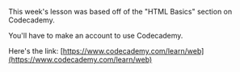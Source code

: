 This week's lesson was based off of the "HTML Basics" section on Codecademy.

You'll have to make an account to use Codecademy.

Here's the link: [https://www.codecademy.com/learn/web](https://www.codecademy.com/learn/web)